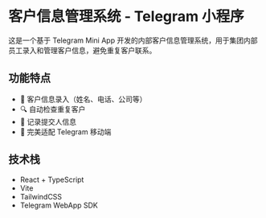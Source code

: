 # 客户信息管理系统 - Telegram 小程序

这是一个基于 Telegram Mini App 开发的内部客户信息管理系统，用于集团内部员工录入和管理客户信息，避免重复客户联系。

## 功能特点

- 📝 客户信息录入（姓名、电话、公司等）
- 🔍 自动检查重复客户
- 👥 记录提交人信息
- 📱 完美适配 Telegram 移动端

## 技术栈

- React + TypeScript
- Vite
- TailwindCSS
- Telegram WebApp SDK